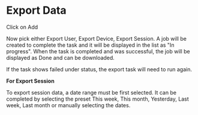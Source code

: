 # Export Data

Click on  Add

Now pick either Export User, Export Device, Export Session.  A job will be created to complete the task and it will be displayed in the list as "In progress".  When the task is completed and was successful, the job will be displayed as Done and can be downloaded.

If the task shows failed under status, the export task will need to run again.

**For Export Session** 

To export session data, a date range must be first selected. It can be completed by selecting the preset This week, This month, Yesterday, Last week, Last month or manually selecting the dates.

